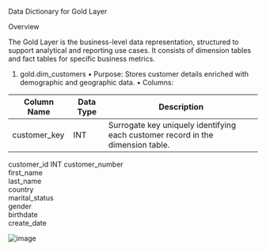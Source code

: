 Data Dictionary for Gold Layer 

Overview 

The Gold Layer is the business-level data representation, structured to support analytical and reporting use cases. It consists of dimension tables and fact tables for specific business metrics.

1.	gold.dim_customers 
•	Purpose: Stores customer details enriched with demographic and geographic data.
•	Columns: 

|  Column Name	          |  Data Type	            |  Description                                                                      |
|-------------------------|-------------------------|-----------------------------------------------------------------------------------|
|customer_key	            |  INT	                  |  Surrogate key uniquely identifying each customer record in the dimension table.  |
customer_id	INT	
customer_number		
first_name		
last_name		
country		
marital_status		
gender		
birthdate		
create_date		

![image](https://github.com/user-attachments/assets/485a1edf-ac72-4522-bc55-8464d59c96f4)
